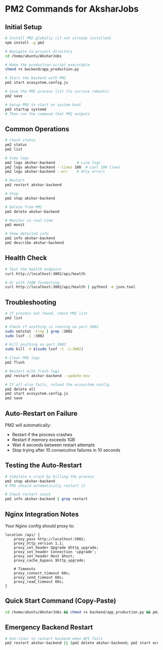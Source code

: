 # PM2 Commands for AksharJobs

## Initial Setup

```bash
# Install PM2 globally (if not already installed)
npm install -g pm2

# Navigate to project directory
cd /home/ubuntu/AksharJobs

# Make the production script executable
chmod +x backend/app_production.py

# Start the backend with PM2
pm2 start ecosystem.config.js

# Save the PM2 process list (to survive reboots)
pm2 save

# Setup PM2 to start on system boot
pm2 startup systemd
# Then run the command that PM2 outputs
```

## Common Operations

```bash
# Check status
pm2 status
pm2 list

# View logs
pm2 logs akshar-backend          # Live logs
pm2 logs akshar-backend --lines 100  # Last 100 lines
pm2 logs akshar-backend --err    # Only errors

# Restart
pm2 restart akshar-backend

# Stop
pm2 stop akshar-backend

# Delete from PM2
pm2 delete akshar-backend

# Monitor in real-time
pm2 monit

# Show detailed info
pm2 info akshar-backend
pm2 describe akshar-backend
```

## Health Check

```bash
# Test the health endpoint
curl http://localhost:3002/api/health

# Or with JSON formatting
curl http://localhost:3002/api/health | python3 -m json.tool
```

## Troubleshooting

```bash
# If process not found, check PM2 list
pm2 list

# Check if anything is running on port 3002
sudo netstat -tlnp | grep :3002
sudo lsof -i :3002

# Kill anything on port 3002
sudo kill -9 $(sudo lsof -t -i:3002)

# Clear PM2 logs
pm2 flush

# Restart with fresh logs
pm2 restart akshar-backend --update-env

# If all else fails, reload the ecosystem config
pm2 delete all
pm2 start ecosystem.config.js
pm2 save
```

## Auto-Restart on Failure

PM2 will automatically:
- Restart if the process crashes
- Restart if memory exceeds 1GB
- Wait 4 seconds between restart attempts
- Stop trying after 10 consecutive failures in 10 seconds

## Testing the Auto-Restart

```bash
# Simulate a crash by killing the process
pm2 stop akshar-backend
# PM2 should automatically restart it

# Check restart count
pm2 info akshar-backend | grep restart
```

## Nginx Integration Notes

Your Nginx config should proxy to:
```nginx
location /api/ {
    proxy_pass http://localhost:3002;
    proxy_http_version 1.1;
    proxy_set_header Upgrade $http_upgrade;
    proxy_set_header Connection 'upgrade';
    proxy_set_header Host $host;
    proxy_cache_bypass $http_upgrade;
    
    # Timeouts
    proxy_connect_timeout 60s;
    proxy_send_timeout 60s;
    proxy_read_timeout 60s;
}
```

## Quick Start Command (Copy-Paste)

```bash
cd /home/ubuntu/AksharJobs && chmod +x backend/app_production.py && pm2 start ecosystem.config.js && pm2 save
```

## Emergency Backend Restart

```bash
# One-liner to restart backend when API fails
pm2 restart akshar-backend || (pm2 delete akshar-backend; pm2 start ecosystem.config.js; pm2 save)
```

